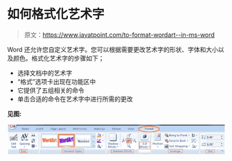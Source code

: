 # 如何格式化艺术字

> 原文：<https://www.javatpoint.com/to-format-wordart--in-ms-word>

Word 还允许您自定义艺术字。您可以根据需要更改艺术字的形状、字体和大小以及颜色。格式化艺术字的步骤如下；

*   选择文档中的艺术字
*   “格式”选项卡出现在功能区中
*   它提供了五组相关的命令
*   单击合适的命令在艺术字中进行所需的更改

**见图:**

![MS Word How to format wordart 1](img/071c3886ba47bf18373d83a4edb08f19.png)